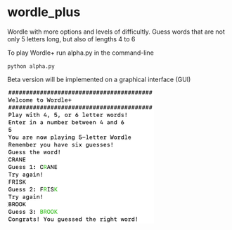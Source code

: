 # wordle_plus
Wordle with more options and levels of difficultly. Guess words that are not only 5 letters long, but also of lengths 4 to 6


To play Wordle+ run alpha.py in the command-line
```
python alpha.py
```

Beta version will be implemented on a graphical interface (GUI)


![alt text](https://github.com/a-elhajj/wordle_plus/blob/main/example.png?raw=true)
